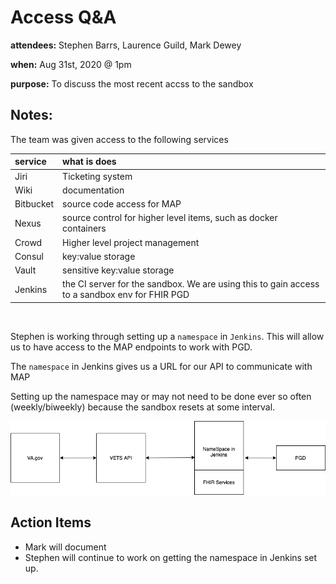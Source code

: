 # Access Q&A

**attendees:** Stephen Barrs, Laurence Guild, Mark Dewey

**when:** Aug 31st, 2020 @ 1pm

**purpose:** To discuss the most recent accss to the sandbox

## Notes: 

The team was given access to the following services

| service|what is does|
|:--| :--|
|Jiri| Ticketing system|
|Wiki| documentation|
|Bitbucket|source code access for MAP|
|Nexus| source control for higher level items, such as docker containers|
|Crowd| Higher level project management |
|Consul| key:value storage|
|Vault| sensitive key:value storage|
|Jenkins| the CI server for the sandbox. We are using this to gain access to a sandbox env for FHIR PGD

<br/>

Stephen is working through setting up a `namespace` in `Jenkins`. This will allow us to have access to the MAP endpoints to work with PGD. 

The `namespace` in Jenkins gives us a URL for our API to communicate with MAP

Setting up the namespace may or may not need to be done ever so often (weekly/biweekly) because the sandbox resets at some interval. 


![Diagram](assets/20200831-sandbox-diagram.png)

## Action Items

- Mark will document
- Stephen will continue to work on getting the namespace in Jenkins set up. 